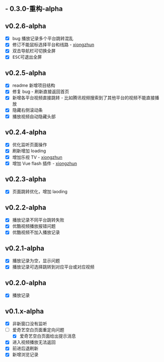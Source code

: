## - 0.3.0-重构-alpha

## v0.2.6-alpha

- [x] bug 播放记录多个平台跳转混乱
- [x] 修订不能鼠标选择平台和线路 - [xiongzhun](https://gitee.com/xz2048)
- [x] 双击导航栏可切换全屏
- [x] <kbd>ESC</kbd>可退出全屏

## v0.2.5-alpha

- [x] readme 新增项目结构
- [x] 修复 bug - 刷新直接返回首页
- [x] 新增各平台视频直接跳转 - 比如腾讯视频搜索到了其他平台的视频不能直接播放
- [x] 隐藏右侧滚动条
- [x] 播放视频自动隐藏头部

## v0.2.4-alpha

- [x] 优化监听页面操作
- [x] 刷新增加 loading
- [x] 增加乐视 TV - [xiongzhun](https://gitee.com/xz2048)
- [x] 增加 Vue flash 插件 - [xiongzhun](https://gitee.com/xz2048)

## v0.2.3-alpha

- [x] 页面跳转优化，增加 laoding

## v0.2.2-alpha

- [x] 播放记录不同平台跳转失败
- [x] 优酷视频播放报错问题
- [x] 优酷视频不加入播放记录

## v0.2.1-alpha

- [x] 播放记录为空，显示问题
- [x] 播放记录可选择跳转到对应平台或对应视频

## v0.2.0-alpha

- [x] 播放记录

## v0.1.x-alpha

- [x] 非新窗口没有监听
- [ ] 爱奇艺空白页面重定向问题
  - [x] 爱奇艺空白页面给出提示消息
- [x] 进入视频播放无法返回
- [x] 前进后退刷新
- [x] 新增浏览记录
